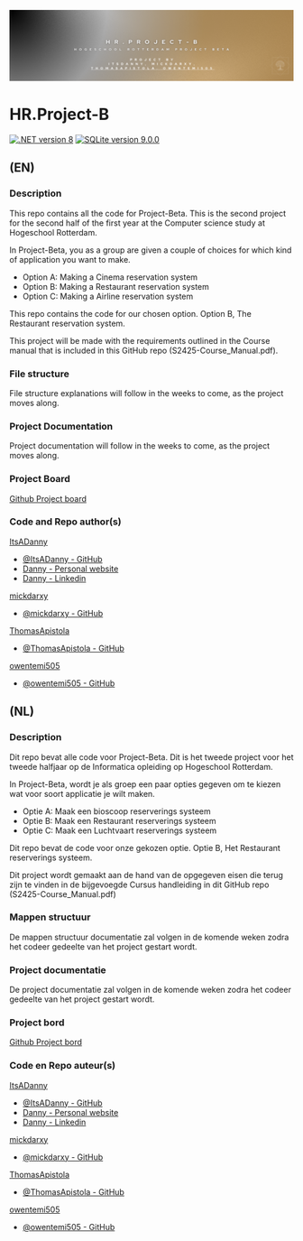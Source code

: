 ![HR.Project-B banner](https://github.com/ItsADanny/HR.Project-B/blob/main/HR_Project-B_Banner.png?raw=true)

# HR.Project-B

[![.NET version 8](https://img.shields.io/badge/version-8.0-purple.svg?logo=dotnet)]()
[![SQLite version 9.0.0](https://img.shields.io/badge/SQLite-9.0.0%20rc.1.24451.1-003B57.svg?logo=sqlite)]()

## (EN)

### Description
This repo contains all the code for Project-Beta. This is the second project for the second half of the first year at the Computer science study at Hogeschool Rotterdam.

In Project-Beta, you as a group are given a couple of choices for which kind of application you want to make.

* Option A: Making a Cinema reservation system
* Option B: Making a Restaurant reservation system
* Option C: Making a Airline reservation system

This repo contains the code for our chosen option. 
Option B, The Restaurant reservation system.

This project will be made with the requirements outlined in the Course manual that is included in this GitHub repo (S2425-Course_Manual.pdf).

### File structure
File structure explanations will follow in the weeks to come, as the project moves along.

### Project Documentation
Project documentation will follow in the weeks to come, as the project moves along.

### Project Board

[Github Project board](https://github.com/users/ItsADanny/projects/7/views/1)

### Code and Repo author(s)

[ItsADanny]()
- [@ItsADanny - GitHub](https://github.com/ItsADanny)
- [Danny - Personal website](https://ddesnoo.nl)
- [Danny - Linkedin](https://www.linkedin.com/in/ddesnoo/)

[mickdarxy]()
- [@mickdarxy - GitHub](https://github.com/mickdarxy)

[ThomasApistola]()
- [@ThomasApistola - GitHub](https://github.com/ThomasApistola)

[owentemi505]()
- [@owentemi505 - GitHub](https://github.com/owentemi505)

## (NL)

### Description
Dit repo bevat alle code voor Project-Beta. Dit is het tweede project voor het tweede halfjaar op de Informatica opleiding op Hogeschool Rotterdam.

In Project-Beta, wordt je als groep een paar opties gegeven om te kiezen wat voor soort applicatie je wilt maken.

* Optie A: Maak een bioscoop reserverings systeem
* Optie B: Maak een Restaurant reserverings systeem
* Optie C: Maak een Luchtvaart reserverings systeem

Dit repo bevat de code voor onze gekozen optie. Optie B, Het Restaurant reserverings systeem.

Dit project wordt gemaakt aan de hand van de opgegeven eisen die terug zijn te vinden in de bijgevoegde Cursus handleiding in dit GitHub repo (S2425-Course_Manual.pdf)

### Mappen structuur
De mappen structuur documentatie zal volgen in de komende weken zodra het codeer gedeelte van het project gestart wordt.

### Project documentatie
De project documentatie zal volgen in de komende weken zodra het codeer gedeelte van het project gestart wordt.

### Project bord

[Github Project bord](https://github.com/users/ItsADanny/projects/7/views/1)

### Code en Repo auteur(s)

[ItsADanny]()
- [@ItsADanny - GitHub](https://github.com/ItsADanny)
- [Danny - Personal website](https://ddesnoo.nl)
- [Danny - Linkedin](https://www.linkedin.com/in/ddesnoo/)

[mickdarxy]()
- [@mickdarxy - GitHub](https://github.com/mickdarxy)

[ThomasApistola]()
- [@ThomasApistola - GitHub](https://github.com/ThomasApistola)

[owentemi505]()
- [@owentemi505 - GitHub](https://github.com/owentemi505)
